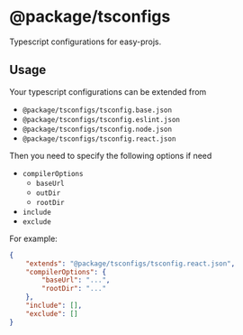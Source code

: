 # @package/tsconfigs

Typescript configurations for easy-projs.

## Usage

Your typescript configurations can be extended from
- `@package/tsconfigs/tsconfig.base.json`
- `@package/tsconfigs/tsconfig.eslint.json`
- `@package/tsconfigs/tsconfig.node.json`
- `@package/tsconfigs/tsconfig.react.json`

Then you need to specify the following options if need
- `compilerOptions`
  - `baseUrl`
  - `outDir`
  - `rootDir`
- `include`
- `exclude`

For example:

```json
{
    "extends": "@package/tsconfigs/tsconfig.react.json",
    "compilerOptions": {
        "baseUrl": "...",
        "rootDir": "..."
    },
    "include": [],
    "exclude": []
}
```
